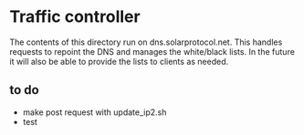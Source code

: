 # Traffic controller

The contents of this directory run on dns.solarprotocol.net. This handles requests to repoint the DNS and manages the white/black lists. In the future it will also be able to provide the lists to clients as needed.

## to do
* make post request with update_ip2.sh
* test
